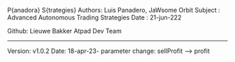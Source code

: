 P{anadora} S{trategies}
Authors: Luis Panadero, JaWsome Orbit
Subject : Advanced Autonomous Trading Strategies
Date : 21-jun-222

Github: Lieuwe Bakker
Atpad Dev Team

- - -
Version: v1.0.2
Date: 18-apr-23-
parameter change: sellProfit --> profit 
